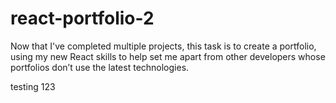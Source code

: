 # react-portfolio-2
Now that I've completed multiple projects, this task is to create a portfolio, using my new React skills to help set me apart from other developers whose portfolios don’t use the latest technologies.


testing 123